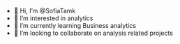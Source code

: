 - 👋 Hi, I’m @SofiaTamk
- 👀 I’m interested in analytics 
- 🌱 I’m currently learning Business analytics
- 💞️ I’m looking to collaborate on analysis related projects
  

<!---
SofiaTamk/SofiaTamk is a ✨ special ✨ repository because its `README.md` (this file) appears on your GitHub profile.
You can click the Preview link to take a look at your changes.
--->
